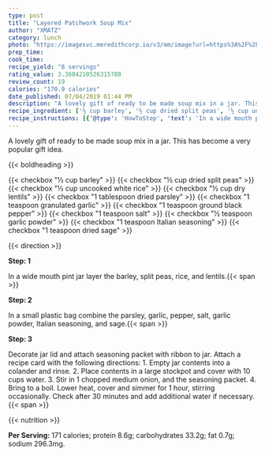 ```yaml
---
type: post
title: "Layered Patchwork Soup Mix"
author: "XMATZ"
category: lunch
photo: "https://imagesvc.meredithcorp.io/v3/mm/image?url=https%3A%2F%2Fimages.media-allrecipes.com%2Fuserphotos%2F600948.jpg"
prep_time: 
cook_time: 
recipe_yield: "8 servings"
rating_value: 3.3684210526315788
review_count: 19
calories: "170.9 calories"
date_published: 07/04/2019 01:44 PM
description: "A lovely gift of ready to be made soup mix in a jar. This has become a very popular gift idea."
recipe_ingredient: ['½ cup barley', '½ cup dried split peas', '½ cup uncooked white rice', '½ cup dry lentils', '1 tablespoon dried parsley', '1 teaspoon granulated garlic', '1 teaspoon ground black pepper', '1 teaspoon salt', '½ teaspoon garlic powder', '1 teaspoon Italian seasoning', '1 teaspoon dried sage']
recipe_instructions: [{'@type': 'HowToStep', 'text': 'In a wide mouth pint jar layer the barley, split peas, rice, and lentils.\n'}, {'@type': 'HowToStep', 'text': 'In a small plastic bag combine the parsley, garlic, pepper, salt, garlic powder, Italian seasoning, and sage.\n'}, {'@type': 'HowToStep', 'text': 'Decorate jar lid and attach seasoning packet with ribbon to jar. Attach a recipe card with the following directions: 1. Empty jar contents into a colander and rinse. 2. Place contents in a large stockpot and cover with 10 cups water. 3. Stir in 1 chopped medium onion, and the seasoning packet. 4. Bring to a boil. Lower heat, cover and simmer for 1 hour, stirring occasionally. Check after 30 minutes and add additional water if necessary.\n'}]
---
```


A lovely gift of ready to be made soup mix in a jar. This has become a very popular gift idea. 

{{< boldheading >}}

{{< checkbox "½ cup barley" >}}
{{< checkbox "½ cup dried split peas" >}}
{{< checkbox "½ cup uncooked white rice" >}}
{{< checkbox "½ cup dry lentils" >}}
{{< checkbox "1 tablespoon dried parsley" >}}
{{< checkbox "1 teaspoon granulated garlic" >}}
{{< checkbox "1 teaspoon ground black pepper" >}}
{{< checkbox "1 teaspoon salt" >}}
{{< checkbox "½ teaspoon garlic powder" >}}
{{< checkbox "1 teaspoon Italian seasoning" >}}
{{< checkbox "1 teaspoon dried sage" >}}


{{< direction >}}

**Step: 1**

In a wide mouth pint jar layer the barley, split peas, rice, and lentils.{{< span >}}

**Step: 2**

In a small plastic bag combine the parsley, garlic, pepper, salt, garlic powder, Italian seasoning, and sage.{{< span >}}

**Step: 3**

Decorate jar lid and attach seasoning packet with ribbon to jar. Attach a recipe card with the following directions: 1. Empty jar contents into a colander and rinse. 2. Place contents in a large stockpot and cover with 10 cups water. 3. Stir in 1 chopped medium onion, and the seasoning packet. 4. Bring to a boil. Lower heat, cover and simmer for 1 hour, stirring occasionally. Check after 30 minutes and add additional water if necessary.{{< span >}}

{{< nutrition >}}

**Per Serving:** 171 calories; protein 8.6g; carbohydrates 33.2g; fat 0.7g; sodium 296.3mg.